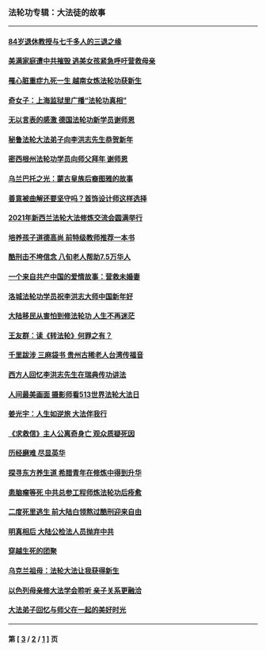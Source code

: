 ### 法轮功专辑：大法徒的故事
---
#### [84岁退休教授与七千多人的三退之缘](../../pages/nf1147481/n13796650.md?12180430) 
#### [美满家庭遭中共摧毁 逃美女孩紧急呼吁营救母亲](../../pages/nf1147481/n13792859.md?12180430) 
#### [罹心脏重症九死一生 越南女炼法轮功获新生](../../pages/nf1147481/n13732766.md?12180430) 
#### [奇女子：上海监狱里广播“法轮功真相”](../../pages/nf1147481/n13726443.md?12180430) 
#### [无以言表的感激 德国法轮功新学员谢师恩](../../pages/nf1147481/n13543790.md?12180430) 
#### [秘鲁法轮大法弟子向李洪志先生恭贺新年](../../pages/nf1147481/n13540182.md?12180430) 
#### [密西根州法轮功学员向师父拜年 谢师恩](../../pages/nf1147481/n13538183.md?12180430) 
#### [乌兰巴托之光：蒙古皇族后裔图雅的故事](../../pages/nf1147481/n13155759.md?12180430) 
#### [善意被曲解还要坚守吗？首饰设计师这样选择](../../pages/nf1147481/n13077575.md?12180430) 
#### [2021年新西兰法轮大法修炼交流会圆满举行](../../pages/nf1147481/n13033149.md?12180430) 
#### [培养孩子道德高尚 前特级教师推荐一本书](../../pages/nf1147481/n12938640.md?12180430) 
#### [酷刑击不垮信念 八旬老人帮助7.5万华人](../../pages/nf1147481/n12880712.md?12180430) 
#### [一个来自共产中国的爱情故事：营救未婚妻](../../pages/nf1147481/n12778386.md?12180430) 
#### [洛城法轮功学员祝李洪志大师中国新年好](../../pages/nf1147481/n12724685.md?12180430) 
#### [大陆移民从害怕到修法轮功 人生不再迷茫](../../pages/nf1147481/n12414325.md?12180430) 
#### [王友群：读《转法轮》何罪之有？](../../pages/nf1147481/n12408647.md?12180430) 
#### [千里跋涉 三麻袋书 贵州古稀老人台湾传福音](../../pages/nf1147481/n12198750.md?12180430) 
#### [西方人回忆李洪志先生在瑞典传功讲法](../../pages/nf1147481/n12099607.md?12180430) 
#### [人间最美画面 摄影师看513世界法轮大法日](../../pages/nf1147481/n12094118.md?12180430) 
#### [姜光宇：人生如逆旅 大法伴我行](../../pages/nf1147481/n12088664.md?12180430) 
#### [《求救信》主人公离奇身亡 观众质疑死因](../../pages/nf1147481/n11845215.md?12180430) 
#### [历经磨难 尽显英华](../../pages/nf1147481/n11723297.md?12180430) 
#### [探寻东方养生道 希腊青年在修炼中得到升华](../../pages/nf1147481/n11494502.md?12180430) 
#### [患脑瘤等死 中共总参工程师炼法轮功后痊愈](../../pages/nf1147481/n11466682.md?12180430) 
#### [二度死里逃生 前大陆白领熬过酷刑迎来自由](../../pages/nf1147481/n11368594.md?12180430) 
#### [明真相后 大陆公检法人员抛弃中共](../../pages/nf1147481/n11358618.md?12180430) 
#### [穿越生死的团聚](../../pages/nf1147481/n11258922.md?12180430) 
#### [乌克兰祖母：法轮大法让我获得新生](../../pages/nf1147481/n11269457.md?12180430) 
#### [以色列母亲修大法学会聆听 亲子关系更融洽](../../pages/nf1147481/n11268195.md?12180430) 
#### [大法弟子回忆与师父在一起的美好时光](../../pages/nf1147481/n11267759.md?12180430) 

---
#### 第 [ [3](./3.md?12180430) / [2](./2.md?12180430) / [1](./1.md?12180430) ] 页

